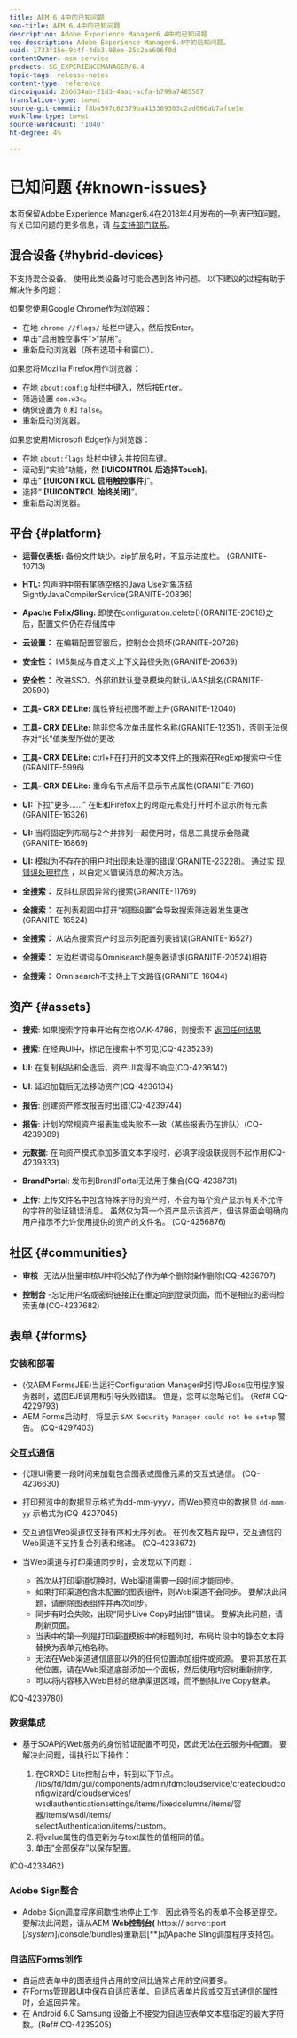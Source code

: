 ```yaml
---
title: AEM 6.4中的已知问题
seo-title: AEM 6.4中的已知问题
description: Adobe Experience Manager6.4中的已知问题
seo-description: Adobe Experience Manager6.4中的已知问题。
uuid: 1733f15e-9c4f-4db3-98ee-25c2ea606f0d
contentOwner: msm-service
products: SG_EXPERIENCEMANAGER/6.4
topic-tags: release-notes
content-type: reference
discoiquuid: 266634ab-21d3-4aac-acfa-b799a7485507
translation-type: tm+mt
source-git-commit: f8ba597c62379ba413309303c2ad066ab7afce1e
workflow-type: tm+mt
source-wordcount: '1040'
ht-degree: 4%

---
```



# 已知问题 {#known-issues}

本页保留Adobe Experience Manager6.4在2018年4月发布的一列表已知问题。 有关已知问题的更多信息，请 [与支持部门联系](https://helpx.adobe.com/cn/support/experience-manager.html)。

## 混合设备 {#hybrid-devices}

不支持混合设备。 使用此类设备时可能会遇到各种问题。 以下建议的过程有助于解决许多问题：

如果您使用Google Chrome作为浏览器：

* 在地 `chrome://flags/` 址栏中键入，然后按Enter。
* 单击“启用触控事件”>“禁用”。
* 重新启动浏览器（所有选项卡和窗口）。

如果您将Mozilla Firefox用作浏览器：

* 在地 `about:config` 址栏中键入，然后按Enter。
* 筛选设置 `dom.w3c`。
* 确保设置为 `0` 和 `false`。
* 重新启动浏览器。

如果您使用Microsoft Edge作为浏览器：

* 在地 `about:flags` 址栏中键入并按回车键。
* 滚动到“实验”功能，然 **[!UICONTROL 后选择Touch]**。
* 单击“ **[!UICONTROL 启用触控事件]**”。
* 选择“ **[!UICONTROL 始终关闭]**”。
* 重新启动浏览器。

## 平台 {#platform}

* **运营仪表板:** 备份文件缺少。zip扩展名时，不显示进度栏。 (GRANITE-10713)
* **HTL:** 包声明中带有尾随空格的Java Use对象冻结SightlyJavaCompilerService(GRANITE-20836)
* **Apache Felix/Sling:** 即使在configuration.delete()(GRANITE-20618)之后，配置文件仍在存储库中
* **云设置：** 在编辑配置容器后，控制台会损坏(GRANITE-20726)
* **安全性：** IMS集成与自定义上下文路径失败(GRANITE-20639)
* **安全性：** 改进SSO、外部和默认登录模块的默认JAAS排名(GRANITE-20590)
* **工具- CRX DE Lite:** 属性脊线视图不断上升(GRANITE-12040)
* **工具- CRX DE Lite:** 除非您多次单击属性名称(GRANITE-12351)，否则无法保存对“长”值类型所做的更改

* **工具- CRX DE Lite:** ctrl+F在打开的文本文件上的搜索在RegExp搜索中卡住(GRANITE-5996)

* **工具- CRX DE Lite:** 重命名节点后不显示节点属性(GRANITE-7160)
* **UI:** 下拉“更多……” 在IE和Firefox上的跨距元素处打开时不显示所有元素(GRANITE-16326)
* **UI:** 当将固定列布局与2个并排列一起使用时，信息工具提示会隐藏(GRANITE-16869)
* **UI:** 模拟为不存在的用户时出现未处理的错误(GRANITE-23228)。 通过实 [现错误处理程序](/help/sites-developing/customizing-errorhandler-pages.md) ，以自定义错误消息的解决方法。

* **全搜索：** 反斜杠原因异常的搜索(GRANITE-11769)
* **全搜索：** 在列表视图中打开“视图设置”会导致搜索筛选器发生更改(GRANITE-16524)
* **全搜索：** 从站点搜索资产时显示列配置列表错误(GRANITE-16527)

* **全搜索：** 左边栏谓词与Omnisearch服务器请求(GRANITE-20524)相符
* **全搜索：** Omnisearch不支持上下文路径(GRANITE-16044)

## 资产 {#assets}

* **搜索**: 如果搜索字符串开始有空格OAK-4786，则搜索不 [返回任何结果](https://issues.apache.org/jira/browse/OAK-4786)

* **搜索**: 在经典UI中，标记在搜索中不可见(CQ-4235239)

* **UI**: 在复制粘贴和全选后，资产UI变得不响应(CQ-4236142)

* **UI**: 延迟加载后无法移动资产(CQ-4236134)

* **报告**: 创建资产修改报告时出错(CQ-4239744)

* **报告**: 计划的常规资产报表生成失败不一致（某些报表仍在排队）(CQ-4239089)

* **元数据**: 在向资产模式添加多值文本字段时，必填字段级联规则不起作用(CQ-4239333)

* **BrandPortal**: 发布到BrandPortal无法用于集合(CQ-4238731)

* **上传**: 上传文件名中包含特殊字符的资产时，不会为每个资产显示有关不允许的字符的验证错误消息。 虽然仅为第一个资产显示该资产，但该界面会明确向用户指示不允许使用提供的资产的文件名。 (CQ-4256876)

## 社区 {#communities}

* **审核** -无法从批量审核UI中将父帖子作为单个删除操作删除(CQ-4236797)

* **控制台** -忘记用户名或密码链接正在重定向到登录页面，而不是相应的密码检索表单(CQ-4237682)

## 表单 {#forms}

### 安装和部署

* (仅AEM FormsJEE)当运行Configuration Manager时引导JBoss应用程序服务器时，返回EJB调用和引导失败错误。 但是，您可以忽略它们。 (Ref# CQ-4229793)
* AEM Forms启动时，将显示 `SAX Security Manager could not be setup` 警告。 (CQ-4297403)

### 交互式通信

* 代理UI需要一段时间来加载包含图表或图像元素的交互式通信。 (CQ-4236630)
* 打印预览中的数据显示格式为dd-mm-yyyy，而Web预览中的数据显 `dd-mmm-yy` 示格式为(CQ-4237045)
* 交互通信Web渠道仅支持有序和无序列表。 在列表文档片段中，交互通信的Web渠道不支持复合列表和缩进。 (CQ-4233672)
* 当Web渠道与打印渠道同步时，会发现以下问题：

   * 首次从打印渠道切换时，Web渠道需要一段时间才能同步。
   * 如果打印渠道包含未配置的图表组件，则Web渠道不会同步。 要解决此问题，请删除图表组件并再次同步。
   * 同步有时会失败，出现“同步Live Copy时出错”错误。 要解决此问题，请刷新页面。
   * 当表中的第一列是打印渠道模板中的标题列时，布局片段中的静态文本将替换为表单元格名称。
   * 无法在Web渠道通信底部以外的任何位置添加组件或资源。 要将其放在其他位置，请在Web渠道底部添加一个面板，然后使用内容树重新排序。
   * 可以将内容移入Web目标的继承渠道区域，而不删除Live Copy继承。

(CQ-4239780)

### 数据集成

* 基于SOAP的Web服务的身份验证配置不可见，因此无法在云服务中配置。 要解决此问题，请执行以下操作：

   1. 在CRXDE Lite控制台中，转到以下节点。\
      /libs/fd/fdm/gui/components/admin/fdmcloudservice/createcloudconfigwizard/cloudservices/\
      wsdlauthenticationsettings/items/fixedcolumns/items/容器/items/wsdl/items/\
      selectAuthentication/items/custom。
   1. 将value属性的值更新为与text属性的值相同的值。
   1. 单击“全部保存”以保存配置。

(CQ-4238462)

### Adobe Sign整合

* Adobe Sign调度程序间歇性地停止工作，因此待签名的表单不会移至提交。 要解决此问题，请从AEM **Web控制台(** https:// server:port [*/system*]/console/bundles)重新启&#x200B;[**]&#x200B;动Apache Sling调度程序支持包。

### 自适应Forms创作

* 自适应表单中的图表组件占用的空间比通常占用的空间要多。
* 在Forms管理器UI中保存自适应表单、自适应表单片段或交互式通信的属性时，会返回异常。
* 在 Android 6.0 Samsung 设备上不接受为自适应表单文本框指定的最大字符数。(Ref# CQ-4235205)

